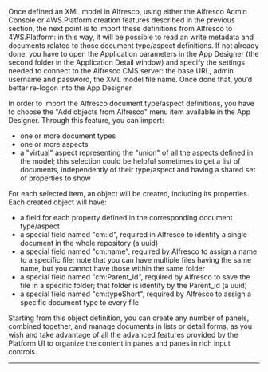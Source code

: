 Once defined an XML model in Alfresco, using either the Alfresco Admin Console or 4WS.Platform creation features described in the previous section, the next point is to import these definitions from Alfresco to 4WS.Platform: in this way, it will be possible to read an write metadata and documents related to those document type/aspect definitions.
If not already done, you have to open the Application parameters in the App Designer (the second folder in the Application Detail window) and specify the settings needed to connect to the Alfresco CMS server: the base URL, admin username and password, the XML model file name.
Once done that, you’d better re-logon into the App Designer.

In order to import the Alfresco document type/aspect definitions, you have to choose the "Add objects from Alfresco" menu item available in the App Designer.
Through this feature, you can import:

* one or more document types
* one or more aspects
* a "virtual" aspect representing the "union" of all the aspects defined in the model; this selection could be helpful sometimes to get a list of documents, independently of their type/aspect and having a shared set of properties to show


For each selected item, an object will be created, including its properties.
Each created object will have:

* a field for each property defined in the corresponding document type/aspect
* a special field named "cm:id", required in Alfresco to identify a single document in the whole repository (a uuid)
* a special field named "cm:name", required by Alfresco to assign a name to a specific file; note that you can have multiple files having the same name, but you cannot have those within the same folder
* a special field named "cm:Parent_Id", required by Alfresco to save the file in a specific folder; that folder is identify by the Parent_id (a uuid)
* a special field named "cm:typeShort", required by Alfresco to assign a specific document type to every file


Starting from this object definition, you can create any number of panels, combined together, and manage documents in lists or detail forms, as you wish and take advantage of all the advanced features provided by the Platform UI to organize the content in panes and panes in rich input controls.



                

---


